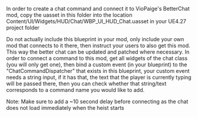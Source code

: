 In order to create a chat command and connect it to VioPaige's BetterChat mod, copy the uasset in this folder into the location Content/UI/Widgets/HUD/Chat/WBP_UI_HUD_Chat.uasset in your UE4.27 project folder

Do not actually include this blueprint in your mod, only include your own mod that connects to it there, then instruct your users to also get this mod. This way the better chat can be updated and patched where necessary.
In order to connect a command to this mod, get all widgets of the chat class (you will only get one), then bind a custom event (in your blueprint) to the "ChatCommandDispatcher" that exists in this blueprint, your custom event needs a string input, if it has that, the text that the player is currently typing will be passed there, then you can check whether that string/text corresponds to a command name you would like to add.

Note: Make sure to add a ~10 second delay before connecting as the chat does not load immediately when the heist starts